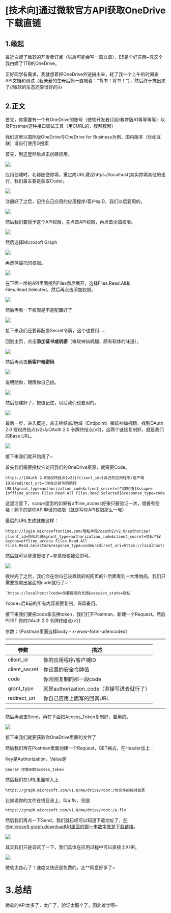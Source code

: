 [技术向]通过微软官方API获取OneDrive下载直链
==============================

## 1.缘起

最近白嫖了微软的开发者订阅（以后可能会写一篇文章），E5是个好东西~凭这个我白嫖了1TB的OneDrive。

正好同学有需求，我就想着把OneDrive外链搞出来，耗了我一个上午的时间查API文档和调试（我~~亲爱~~的~~生母~~后妈一直喊着：”背书！背书！“），然后终于搞出来了//微软的生态还算很好的👍

## 2.正文

首先，你需要有一个有OneDrive的账号（微软开发者订阅/教育版A1等等等等）以及Postman这种接口调试工具（用CURL的，膜拜膜拜）

我们这里以国际版OneDrive与OneDrive for Business为例，国内版本（世纪互联）请自行使用G搜索

首先，到[这里](https://portal.azure.com/#blade/Microsoft_AAD_RegisteredApps/ApplicationsListBlade)然后点击创建应用。

![](https://blog.chicdn.cn/2021/08/ondms-1-1024x244.png)

应用创建时，名称随便你填，重定向URL建议https://localhost(其实你填其他的也行，我们最主要是获取Code)。

![](https://blog.chicdn.cn/2021/08/ondms-2.png)

注册好了之后，记住自己应用的应用程序/客户端ID，我们以后要用的。

![](https://blog.chicdn.cn/2021/08/ondms-3.png)

然后我们要授予这个API权限，先点击API权限，再点击添加权限。

![](https://blog.chicdn.cn/2021/08/ondms-4.png)

然后选择Microsoft Graph


![](https://blog.chicdn.cn/2021/08/ondms-5.png)

再选择委托的权限。



![](https://blog.chicdn.cn/2021/08/ondms-6.png)

在下面一堆的API里面找到Files然后展开，选择Files.Read.All和Files.Read.Selected。然后再点击添加权限。



![](https://blog.chicdn.cn/2021/08/ondms-7.png)

然后再看一下权限是不是配置好了



![](https://blog.chicdn.cn/2021/08/ondms-8-1.png)

接下来我们还要再配置Secret令牌，这个也要用.....

回到主页，点击**添加证书或机密**（微软神仙机翻，颇有软体的味道）。



![](https://blog.chicdn.cn/2021/08/ondms-9-1-1024x163.png)

然后再点击**新客户端密码**



![](https://blog.chicdn.cn/2021/08/ondms-10-1024x665.png)

说明随你，期限你自己挑。



![](https://blog.chicdn.cn/2021/08/ondms-11.png)

然后创建好了，把值记住，以后我们也要用的。



![](https://blog.chicdn.cn/2021/08/ondms-12.png)

最后一步，进入概述，点击终结点/地域（Endpoint）微软神仙机翻。找到OAuth 2.0 授权终结点(v2)与OAuth 2.0 令牌终结点(v2)，这两个链接复制好，就是我们的Base URL。



![](https://blog.chicdn.cn/2021/08/ondms-13-1-1024x548.png)

接下来我们就开始用了~

首先我们需要授权它访问我们的OneDrive资源，就需要Code。

```
https://{OAuth 2.0授权终结点[v2]}?client_id=[自己的应用程序/客户端ID]&redirect_uri=[你在之前写的跳转URL]&grant_type=authorization_code&client_secret=[令牌的值]&scope={offline_access Files.Read.All Files.Read.Selected]&response_type=code
```

这里注意下，scope里面的如果有offline_access好像只要验证一次，值要有空格！剩下的是你API申请的权限（就是写你API权限那么一堆）

最后的URL生成就像这样：

```
https://login.microsoftonline.com/隐私片段/oauth2/v2.0/authorize?client_id=隐私片段&grant_type=authorization_code&client_secret=隐私片段&scope=offline_access Files.Read.All Files.Read.Selected&response_type=code&redirect_uri=https://localhost/
```

然后就可以登录授权了~登录授权接受即可。



![](https://blog.chicdn.cn/2021/08/ondms-14.png)

授权完了之后，我们会在你自己设置跳转的网页的?-后面看到一大堆物品，我们只需要提取出里面的code就行了~

```
`https://localhost/?code=你要提取的东西&session_state=隐私
```

?code=后&前的所有内容都要复制，保留备用。

接下来我们要把code拿去换token，我们打开Postman，新建一个Request。然后POST 你的OAuth 2.0 令牌终结点(v2)

参数：（Postman里面选择body - x-www-form-urlencoded）

----------------------------------
| 参数       | 描述               |
|----------|---------------------|
| client_id | 你的应用程序/客户端ID |
| client_secret | 你设置的安全令牌值 |
| code | 	你刚刚复制的那一段code |
| grant_type | 就是authorization_code（直接写进去就行了） |
| redirect_uri | 你自己应用上面写的回调URL |
----------------------------------

然后再点击Send，再在下面把Access_Token复制好，要用的。



![](https://blog.chicdn.cn/2021/08/ondms-15.png)

接下来我们就要获取你OneDrive里面的文件了

然后我们再在Postman里面创建一个Request，GET格式，在Header加上：

Key是Authorization，Value是

```
bearer 你拿到的access_token
```

然后我们在URL里面输入上

```
https://graph.microsoft.com/v1.0/me/drive/root:/你文件的相对目录
```

比如说你的文件在根目录上，叫a.flv，则是

```
https://graph.microsoft.com/v1.0/me/drive/root:/a.flv
```

然后我们再点一下Send，我们就已经可以知道下载地址了，在@microsoft.graph.downloadUrl里面的那一串数字就是下载链接。



![](https://blog.chicdn.cn/2021/08/ondms-16.png)

其实我们只是调试了一下，我们具体在应用过程中可以直接上XHR。



![](https://blog.chicdn.cn/2021/08/ondms-17.png)

微软太良心了！速度又快还是免费的，比**网盘好多了~

# 3.总结

微软的API太多了，太广了，验证太那个了，因此难学啊~
